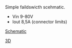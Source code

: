 Simple faildswicth scehmatic. 
* Vin  9-80V
* Iout 8,5A (connector limits)

[Schematic](https://github.com/gert-lauritsen/BackupPowerSwicht/blob/main/Doc/Screenshot%202025-07-01%20133015.png)

[3D](https://github.com/gert-lauritsen/BackupPowerSwicht/blob/main/Doc/03994fa3-5506-4035-915d-3ff298bebc68.png)
